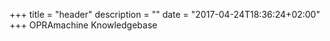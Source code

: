 +++
title = "header"
description = ""
date = "2017-04-24T18:36:24+02:00"
+++
OPRAmachine Knowledgebase

